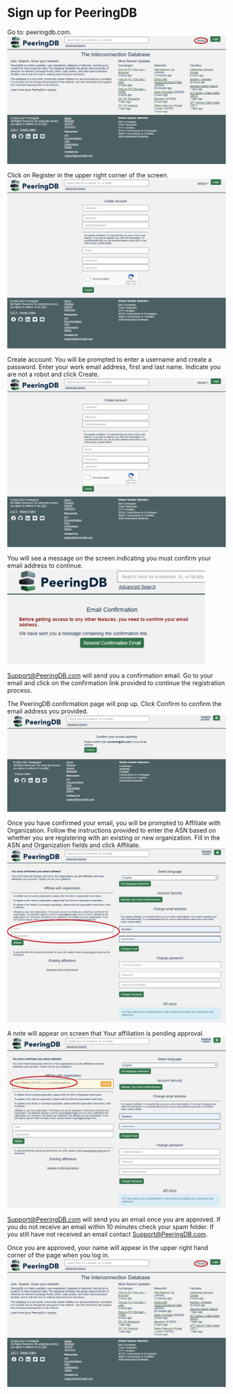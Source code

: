 # Sign up for PeeringDB

Go to: peeringdb.com.
  ![](img/pdbreg.png)

Click on Register in the upper right corner of the screen.
  ![](img/pdbcreate.png)

Create account: You will be prompted to enter a username and create a password. Enter your work email address, first and last name. Indicate you are not a robot and click Create. 
  ![](img/pdbcreate.png)

You will see a message on the screen indicating you must confirm your email address to continue.
  ![](img/pdbconfirm.png)

Support@PeeringDB.com will send you a confirmation email. Go to your email and click on the confirmation link provided to continue the registration process.

The PeeringDB confirmation page will pop up. Click Confirm to confirm the email address you provided.
  ![](img/pdbemailconf.png)

Once you have confirmed your email, you will be prompted to Affiliate with Organization. Follow the instructions provided to enter the ASN based on whether you are registering with an existing or new organization. Fill in the ASN and Organization fields and click Affiliate.
  ![](img/affiliate.png)

A note will appear on screen that Your affiliation is pending approval.
  ![](img/pdbpending.png)

Support@PeeringDB.com will send you an email once you are approved. If you do not receive an email within 10 minutes check your spam folder. If you still have not received an email contact Support@PeeringDB.com.

Once you are approved, your name will appear in the upper right hand corner of the page when you log in.
  ![](img/pdbreg.png)
